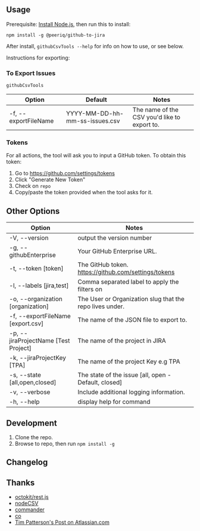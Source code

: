 ## Usage

Prerequisite: [Install Node.js](https://nodejs.org/en/), then run this to install:

```
npm install -g @peeriq/github-to-jira
```

After install, `githubCsvTools --help` for info on how to use, or see below.

Instructions for exporting:

### To Export Issues

```
githubCsvTools
```

| Option                 | Default                                                                                               | Notes                                                                                                                                                                                                         |
| ---------------------- | ----------------------------------------------------------------------------------------------------- | ------------------------------------------------------------------------------------------------------------------------------------------------------------------------------------------------------------- |
| -f, --exportFileName   | YYYY-MM-DD-hh-mm-ss-issues.csv                                                                        | The name of the CSV you'd like to export to.                                                                                                                                                                  |

### Tokens

For all actions, the tool will ask you to input a GitHub token. To obtain this token:

1. Go to https://github.com/settings/tokens
2. Click "Generate New Token"
3. Check on `repo`
4. Copy/paste the token provided when the tool asks for it.

## Other Options

| Option                  | Notes                                                                         |
| ----------------------- | ------------------------------------------------------------------------------|
  -V, --version                                 | output the version number
  -g, --githubEnterprise                        | Your GitHub Enterprise URL.
  -t, --token [token]                           | The GitHub token. https://github.com/settings/tokens
  -l, --labels [jira,test]                      | Comma separated label to apply the filters on
  -o, --organization [organization]             | The User or Organization slug that the repo lives under.
  -f, --exportFileName [export.csv]             | The name of the JSON file to export to.
  -p, --jiraProjectName [Test Project]          | The name of the project in JIRA
  -k, --jiraProjectKey [TPA]                    | The name of the project Key e.g TPA
  -s, --state [all,open,closed]                 | The state of the issue [all, open - Default, closed]
  -v, --verbose                                 | Include additional logging information.
  -h, --help                                    | display help for command

## Development

1. Clone the repo.
2. Browse to repo, then run `npm install -g`

## Changelog

<!-- See [CHANGELOG.md](https://github.com/gavinr/github-csv-tools/blob/master/CHANGELOG.md) -->

## Thanks

- [octokit/rest.js](https://octokit.github.io/rest.js/)
- [nodeCSV](https://www.npmjs.com/package/csv)
- [commander](https://www.npmjs.com/package/commander)
- [co](https://www.npmjs.com/package/co)
- [Tim Patterson's Post on Atlassian.com](https://developer.atlassian.com/blog/2015/11/scripting-with-node/)
